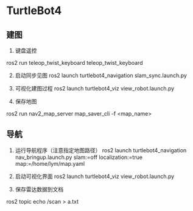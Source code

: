 # TurtleBot4

## 建图

1. 键盘遥控

ros2 run teleop_twist_keyboard teleop_twist_keyboard

2. 启动同步见图
ros2 launch turtlebot4_navigation slam_sync.launch.py

3. 可视化建图过程
ros2 launch turtlebot4_viz view_robot.launch.py

4. 保存地图

ros2 run nav2_map_server map_saver_cli -f <map_name>

## 导航

1. 运行导航程序（注意指定地图路径）
ros2 launch turtlebot4_navigation nav_bringup.launch.py slam:=off localization:=true map:=/home/lym/map.yaml

2. 启动可视化界面
ros2 launch turtlebot4_viz view_robot.launch.py

3. 保存雷达数据到文档

ros2 topic echo /scan > a.txt
